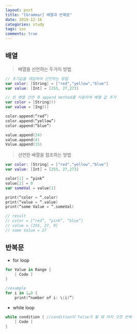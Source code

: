 ```yaml
---
layout: post
title: "[Grammar] 배열과 반복문"
date: 2019-12-16
categories: study
tags: ios
comments: true
---
```


## 배열

> 배열을 선언하는 두가지 방법

``` swift
// 초기값을 대입하여 선언하는 방법
var color: [String] = ["red","yellow","blue"]
var value: [Int] = [255, 27,273]

// 빈 배열 선언 후 append method를 사용하여 배열 값 추가
var color = [String]()
var value = [Ing]()

color.append(“red”)
color.append(“yellow”)
color.append(“blue”)

value.append(24)
value.append(4)
Value.append(15)
```

> 선언한 배열을 참조하는 방법

``` swift
var color: [String] = ["red","yellow","blue"]
var value: [Int] = [255, 27,273]

color[1] = “pink”
value[2] = 0
var someVal = value[1]

print(“color = “,color)
print(“value = “,value)
print(“some Value = “,someVal)

// result
// color = [“red”, “pink”, “blue”]
// value = [255, 27, 0]
// some Value = 27
```


## 반복문
* for loop

``` swift
for Value in Range {
	[ Code ]
}

//example
for i in 1…9 {
	print(“number of i: \(i)”)
```

* while loop

``` swift
while condition { //condition이 false가 될 때 까지 구문 반복
	[ Code ]
}
```
